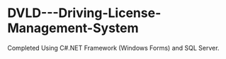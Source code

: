# DVLD---Driving-License-Management-System
Completed Using C#.NET Framework (Windows Forms) and SQL Server.

